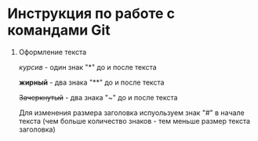 # Инструкция по работе с командами Git 

1. Оформление текста

    *курсив* - один знак "*" до и после текста

    **жирный** - два знака "**" до и после текста

    ~~Зачеркнутый~~ - два знака "~" до и после текста
    
    Для изменения размера заголовка испуользуем знак "#" в начале текста (чем больше количество знаков - тем меньше размер текста заголовка)

    